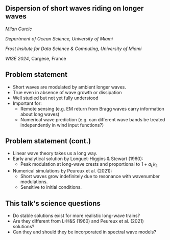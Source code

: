 <section>

# Dispersion of short waves riding on longer waves

_Milan Curcic_


_Department of Ocean Science, University of Miami_

_Frost Insitute for Data Science & Computing, University of Miami_

_WISE 2024_, Cargese, France
</section>


<section>

## Problem statement

* Short waves are modulated by ambient longer waves.
* True even in absence of wave growth or dissipation
* Well studied but not yet fully understood
* Important for:
  - Remote sensing (e.g. EM return from Bragg waves carry information about long waves)
  - Numerical wave prediction (e.g. can different wave bands be treated independently in wind input functions?)
</section>


<section>

## Problem statement (cont.)

* Linear wave theory takes us a long way.
* Early analytical solution by Longuet-Higgins & Stewart (1960):
  - Peak modulation at long-wave crests and proportional to $1 + a_L k_L$
* Numerical simulations by Peureux et al. (2021):
  - Short waves grow indefinitely due to resonance with wavenumber modulations.
  - Sensitive to initial conditions.
</section>


<section>

## This talk's science questions

* Do stable solutions exist for more realistic long-wave trains?
* Are they different from L-H&S (1960) and Peureux et al. (2021) solutions?
* Can they and should they be incorporated in spectral wave models?
</section>
